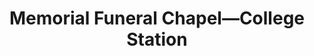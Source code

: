 ---
title: "Memorial Funeral Chapel—College Station"
url: /college-station/memorial-funeral-chapel-college-station/
shop: Bestattungen
---